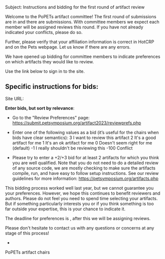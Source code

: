 Subject:  Instructions and bidding for the first round of artifact review

Welcome to the PoPETs <YEAR> artifact committee! The first round of
submissions are in and there are <NUMBER> submissions.  With <NUMBER> committee
members we expect each member will be assigned <NUMBERS> reviews this round.
If you have not already indicated your conflicts, please do so.

Further, please verify that your affiliation information is correct in
HotCRP and on the Pets webpage. Let us know if there are any errors.

We have opened up bidding for committee members to indicate preferences on
which artifacts they would like to review.

Use the link below to sign in to the site.

<ADD URL>


Specific instructions for bids:
-------------------------------

Site URL: <ADD URL>

**Enter bids, but sort by relevance**:
- Go to the "Review Preferences" page:
  https://submit.petsymposium.org/artifact2023/reviewprefs.php

- Enter one of the following values as a bid (it’s useful for the
chairs
when bids have clear semantics):
   3     I want to review this artifact
   2     It's a good artifact for me
   1     It's an ok artifact for me
   0     Doesn't seem right for me (default)
   -1    I really shouldn't be reviewing this
   -100  Conflict

- Please try to enter a +2/+3 bid for at least 2 artifacts for which you
think you are well qualified. Note that you do not need to do a detailed
review of any source code, we are mostly checking to make sure the
artifacts compile, run, and have easy to follow setup instructions. See
our review guidelines for more information:
https://petsymposium.org/artifacts.php

This bidding process worked well last year, but we cannot guarantee you
your preferences. However, we hope this continues to benefit reviewers
and authors. Please do not feel you need to spend time selecting your
artifacts. But if something particularly interests you or if you think
something is too far outside your expertise, this is your chance to
indicate it.

The deadline for preferences is <DEADLINE>, after this we
will be assigning reviews.

Please don't hesitate to contact us with any questions or concerns at
any stage of this process!

- <names>
PoPETs <year> artifact chairs
